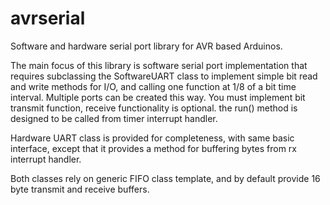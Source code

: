 # avrserial

Software and hardware serial port library for AVR based Arduinos.

The main focus of this library is software serial port implementation that
requires subclassing the SoftwareUART class to implement simple bit read and
write methods for I/O, and calling one function at 1/8 of a bit time
interval. Multiple ports can be created this way. You must implement
bit transmit function, receive functionality is optional. the run() method
is designed to be called from timer interrupt handler.

Hardware UART class is provided for completeness, with same basic interface,
except that it provides a method for buffering bytes from rx interrupt
handler.

Both classes rely on generic FIFO class template, and by default provide 16
byte transmit and receive buffers.
